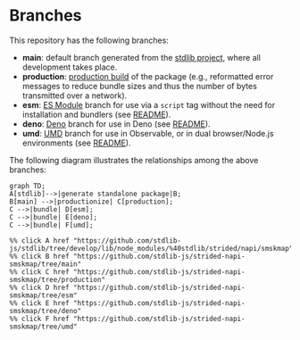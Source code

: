 <!--

@license Apache-2.0

Copyright (c) 2022 The Stdlib Authors.

Licensed under the Apache License, Version 2.0 (the "License");
you may not use this file except in compliance with the License.
You may obtain a copy of the License at

    http://www.apache.org/licenses/LICENSE-2.0

Unless required by applicable law or agreed to in writing, software
distributed under the License is distributed on an "AS IS" BASIS,
WITHOUT WARRANTIES OR CONDITIONS OF ANY KIND, either express or implied.
See the License for the specific language governing permissions and
limitations under the License.

-->

# Branches

This repository has the following branches:

-   **main**: default branch generated from the [stdlib project][stdlib-url], where all development takes place.
-   **production**: [production build][production-url] of the package (e.g., reformatted error messages to reduce bundle sizes and thus the number of bytes transmitted over a network).
-   **esm**: [ES Module][esm-url] branch for use via a `script` tag without the need for installation and bundlers (see [README][esm-readme]).
-   **deno**: [Deno][deno-url] branch for use in Deno (see [README][deno-readme]).
-   **umd**: [UMD][umd-url] branch for use in Observable, or in dual browser/Node.js environments (see [README][umd-readme]).

The following diagram illustrates the relationships among the above branches:

```mermaid
graph TD;
A[stdlib]-->|generate standalone package|B;
B[main] -->|productionize| C[production];
C -->|bundle| D[esm];
C -->|bundle| E[deno];
C -->|bundle| F[umd];

%% click A href "https://github.com/stdlib-js/stdlib/tree/develop/lib/node_modules/%40stdlib/strided/napi/smskmap"
%% click B href "https://github.com/stdlib-js/strided-napi-smskmap/tree/main"
%% click C href "https://github.com/stdlib-js/strided-napi-smskmap/tree/production"
%% click D href "https://github.com/stdlib-js/strided-napi-smskmap/tree/esm"
%% click E href "https://github.com/stdlib-js/strided-napi-smskmap/tree/deno"
%% click F href "https://github.com/stdlib-js/strided-napi-smskmap/tree/umd"
```

[stdlib-url]: https://github.com/stdlib-js/stdlib/tree/develop/lib/node_modules/%40stdlib/strided/napi/smskmap
[production-url]: https://github.com/stdlib-js/strided-napi-smskmap/tree/production
[deno-url]: https://github.com/stdlib-js/strided-napi-smskmap/tree/deno
[deno-readme]: https://github.com/stdlib-js/strided-napi-smskmap/blob/deno/README.md
[umd-url]: https://github.com/stdlib-js/strided-napi-smskmap/tree/umd
[umd-readme]: https://github.com/stdlib-js/strided-napi-smskmap/blob/umd/README.md
[esm-url]: https://github.com/stdlib-js/strided-napi-smskmap/tree/esm
[esm-readme]: https://github.com/stdlib-js/strided-napi-smskmap/blob/esm/README.md